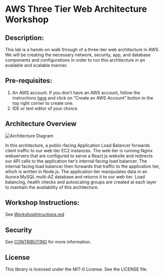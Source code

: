 # AWS Three Tier Web Architecture Workshop

## Description: 
This lab is a hands-on walk through of a three-tier web architecture in AWS. We will be creating the necessary network, security, app, and database components and configurations in order to run this architecture in an available and scalable manner.

## Pre-requisites:
1. An AWS account. If you don’t have an AWS account, follow the instructions [here](https://aws.amazon.com/console/) and
click on “Create an AWS Account” button in the top right corner to create one.
1. IDE or text editor of your choice.

## Architecture Overview
![Architecture Diagram](https://github.com/aws-samples/aws-three-tier-web-architecture-workshop/blob/main/application-code/web-tier/src/assets/3TierArch.png)

In this architecture, a public-facing Application Load Balancer forwards client traffic to our web tier EC2 instances. The web tier is running Nginx webservers that are configured to serve a React.js website and redirects our API calls to the application tier’s internal facing load balancer. The internal facing load balancer then forwards that traffic to the application tier, which is written in Node.js. The application tier manipulates data in an Aurora MySQL multi-AZ database and returns it to our web tier. Load balancing, health checks and autoscaling groups are created at each layer to maintain the availability of this architecture.

## Workshop Instructions:

See [WorkshopIntructions.md](WorkshopInstructions.md)


## Security

See [CONTRIBUTING](CONTRIBUTING.md#security-issue-notifications) for more information.

## License

This library is licensed under the MIT-0 License. See the LICENSE file.

